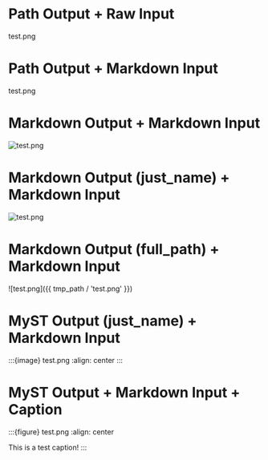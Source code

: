 # Path Output + Raw Input

test.png

# Path Output + Markdown Input

test.png

# Markdown Output + Markdown Input

![test.png](test.png)

# Markdown Output (just_name) + Markdown Input

![test.png](test.png)

# Markdown Output (full_path) + Markdown Input

![test.png]({{ tmp_path / 'test.png' }})

# MyST Output (just_name) + Markdown Input

:::{image} test.png
:align: center
:::

# MyST Output + Markdown Input + Caption

:::{figure} test.png
:align: center

This is a test caption!
:::
